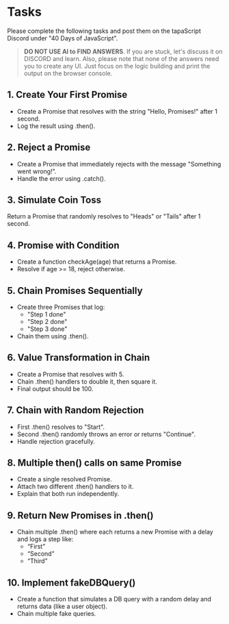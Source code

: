 # Tasks

Please complete the following tasks and post them on the tapaScript Discord under "40 Days of JavaScript".

> **DO NOT USE AI to FIND ANSWERS**. If you are stuck, let's discuss it on DISCORD and learn. Also, please note that none of the answers need you to create any UI. Just focus on the logic building and print the output on the browser console.

## 1. Create Your First Promise

- Create a Promise that resolves with the string "Hello, Promises!" after 1 second.
- Log the result using .then().

## 2.  Reject a Promise

- Create a Promise that immediately rejects with the message "Something went wrong!".
- Handle the error using .catch().

## 3. Simulate Coin Toss

Return a Promise that randomly resolves to "Heads" or "Tails" after 1 second.

## 4. Promise with Condition

- Create a function checkAge(age) that returns a Promise.
- Resolve if age >= 18, reject otherwise.

## 5. Chain Promises Sequentially

- Create three Promises that log:
  - "Step 1 done"
  - "Step 2 done"
  - "Step 3 done"
- Chain them using .then().

## 6. Value Transformation in Chain

- Create a Promise that resolves with 5.
- Chain .then() handlers to double it, then square it.
- Final output should be 100.

## 7. Chain with Random Rejection

- First .then() resolves to "Start".
- Second .then() randomly throws an error or returns "Continue".
- Handle rejection gracefully.

## 8. Multiple then() calls on same Promise

- Create a single resolved Promise.
- Attach two different .then() handlers to it.
- Explain that both run independently.

## 9.  Return New Promises in .then()

- Chain multiple .then() where each returns a new Promise with a delay and logs a step like:
  - “First”
  - “Second”
  - “Third”

## 10. Implement fakeDBQuery()

- Create a function that simulates a DB query with a random delay and returns data (like a user object).
- Chain multiple fake queries.